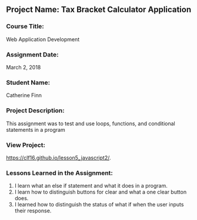 ## Project Name:  Tax Bracket Calculator Application

### Course Title:
Web Application Development

### Assignment Date:  
March 2, 2018

### Student Name:  
Catherine Finn

### Project Description:
This assignment was to test and use loops, functions, and conditional statements in a program

### View Project:
https://clf16.github.io/lesson5_javascript2/. 

### Lessons Learned in the Assignment:
1. I learn what an else if statement and what it does in a program. 
2. I learn how to distinguish buttons for clear and what a one clear button does. 
3. I learned how to distinguish the status of what if when the user inputs their response. 

